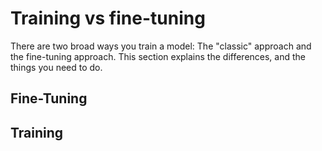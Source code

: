 # Training vs fine-tuning

There are two broad ways you train a model: The "classic" approach and the fine-tuning approach. This section
explains the differences, and the things you need to do. 


## Fine-Tuning


## Training

